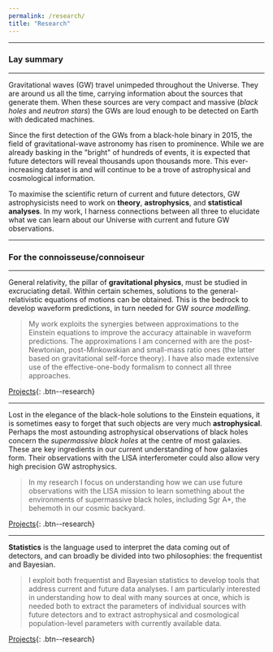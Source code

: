 ```yaml
---
permalink: /research/
title: "Research"
---
```


------------------

### Lay summary

------------------

Gravitational waves (GW) travel unimpeded throughout the Universe. They are around us all the time, carrying information about the sources that generate them. When these sources are very compact and massive (*black holes* and *neutron stars*) the GWs are loud enough to be detected on Earth with dedicated machines.

Since the first detection of the GWs from a black-hole binary in 2015, the field of gravitational-wave astronomy has risen to prominence. While we are already basking in the "bright" of hundreds of events, it is expected that future detectors will reveal thousands upon thousands more. This ever-increasing dataset is and will continue to be a trove of astrophysical and cosmological information.

To maximise the scientific return of current and future detectors, GW astrophysicists need to work on **theory**, **astrophysics**, and **statistical analyses**. In my work, I harness connections between all three to elucidate what we can learn about our Universe with current and future GW observations.


------------------

### For the connoisseuse/connoiseur

------------------


General relativity, the pillar of **gravitational physics**, must be studied in excruciating detail. Within certain schemes, solutions to the general-relativistic equations of motions can be obtained. This is the bedrock to develop waveform predictions, in turn needed for GW *source modelling*. 

>My work exploits the synergies between approximations to the Einstein equations to improve the accuracy attainable in waveform predictions. The approximations I am concerned with are the post-Newtonian, post-Minkowskian and small-mass ratio ones (the latter based on gravitational self-force theory). I have also made extensive use of the effective-one-body formalism to connect all three approaches.

[Projects](/research_areas/gravphys){: .btn--research}


------------------


Lost in the elegance of the black-hole solutions to the Einstein equations, it is sometimes easy to forget that such objects are very much **astrophysical**. Perhaps the most astounding astrophysical observations of black holes concern the *supermassive black holes* at the centre of most galaxies. These are key ingredients in our current understanding of how galaxies form. Their observations with the LISA interferometer could also allow very high precision GW astrophysics.

>In my research I focus on understanding how we can use future observations with the LISA mission to learn something about the environments of supermassive black holes, including Sgr A\*, the behemoth in our cosmic backyard.

[Projects](/research_areas/astrophysics){: .btn--research}


------------------


**Statistics** is the language used to interpret the data coming out of detectors, and can broadly be divided into two philosophies: the frequentist and Bayesian. 

>I exploit both frequentist and Bayesian statistics to develop tools that address current and future data analyses. I am particularly interested in understanding how to deal with many sources at once, which is needed both to extract the parameters of individual sources with future detectors and to extract astrophysical and cosmological population-level parameters with currently available data.


[Projects](/research_areas/statistics){: .btn--research}
